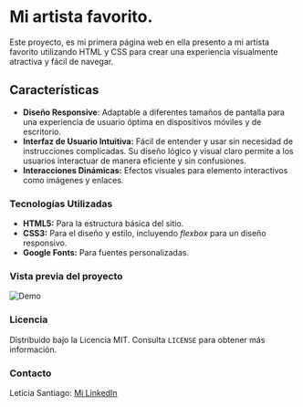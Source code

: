 # Mi artista favorito.
Este proyecto, es mi primera página web en ella presento a mi artista favorito utilizando HTML y CSS para crear una experiencia visualmente atractiva y fácil de navegar.

## Características
+ **Diseño Responsive**: Adaptable a diferentes tamaños de pantalla para una experiencia de usuario óptima en dispositivos móviles y de escritorio.
+ **Interfaz de Usuario Intuitiva:** Fácil de entender y usar sin necesidad de instrucciones complicadas. Su diseño lógico y visual claro permite a los usuarios interactuar de manera eficiente y sin confusiones.
+ **Interacciones Dinámicas:** Efectos visuales para elemento interactivos como imágenes y enlaces.


### Tecnologías Utilizadas
+ **HTML5:** Para la estructura básica del sitio.
+ **CSS3:** Para el diseño y estilo, incluyendo _flexbox_ para un diseño responsivo.
+ **Google Fonts:** Para fuentes personalizadas.

### Vista previa del proyecto
![Demo](/img/Pinteres_Screen.png)

### Licencia
Distribuido bajo la Licencia MIT. Consulta `LICENSE` para obtener más información.

### Contacto
Leticia Santiago: [ Mi LinkedIn](https://www.linkedin.com/in/leticia-santiago-l%C3%B3pez-2216342b3/)
